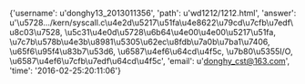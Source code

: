 {'username': u'donghy13_2013011356', 'path': u'wd1212/1212.html', 'answer': u'\u5728.../kern/syscall.c\u4e2d\u5217\u51fa\u4e8622\u79cd\u7cfb\u7edf\u8c03\u7528, \u5c31\u4e0d\u5728\u6b64\u4e00\u4e00\u5217\u51fa, \u7c7b\u578b\u4e3b\u8981\u5305\u62ec\u8fdb\u7a0b\u7ba1\u7406, \u65f6\u95f4\u83b7\u53d6, \u6587\u4ef6\u64cd\u4f5c, \u7b80\u5355I/O, \u6587\u4ef6\u7cfb\u7edf\u64cd\u4f5c', 'email': u'donghy_cst@163.com', 'time': '2016-02-25:20:11:06'}